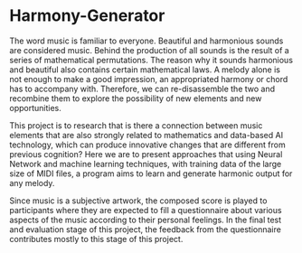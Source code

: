 # Harmony-Generator
The word music is familiar to everyone. Beautiful and harmonious sounds are considered music. Behind the production of all sounds is the result of a series of mathematical permutations. The reason why it sounds harmonious and beautiful also contains certain mathematical laws. A melody alone is not enough to make a good impression, an appropriated harmony or chord has to accompany with. Therefore, we can re-disassemble the two and recombine them to explore the possibility of new elements and new opportunities.

This project is to research that is there a connection between music elements that are also strongly related to mathematics and data-based AI technology, which can produce innovative changes that are different from previous cognition? Here we are to present approaches that using Neural Network and machine learning techniques, with training data of the large size of MIDI files, a program aims to learn and generate harmonic output for any melody.

Since music is a subjective artwork, the composed score is played to participants where they are expected to fill a questionnaire about various aspects of the music according to their personal feelings. In the final test and evaluation stage of this project, the feedback from the questionnaire contributes mostly to this stage of this project.
